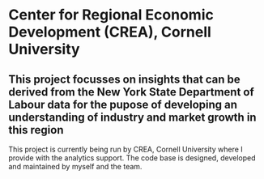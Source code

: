 # Center for Regional Economic Development (CREA), Cornell University

## This project focusses on insights that can be derived from the New York State Department of Labour data for the pupose of developing an understanding of industry and market growth in this region

This project is currently being run by CREA, Cornell University where I provide with the analytics support. The code base is designed, developed and maintained by myself and the team.
